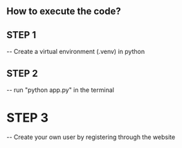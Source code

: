 ## How to execute the code?

## STEP 1
-- Create a virtual environment (.venv) in python

## STEP 2
-- run "python app.py" in the terminal

# STEP 3
-- Create your own user by registering through the website